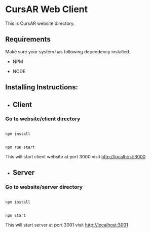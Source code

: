 # CursAR Web Client

This is CursAR website directory.

## Requirements

Make sure your system has following dependency installed.

+ NPM

+ NODE

## Installing Instructions:

+ ## Client

### Go to website/client directory

```

npm install

```

```

npm run start

````

This will start client website at port 3000 visit [http://localhost:3000](http://localhost:3000)

  

+ ## Server

### Go to website/server directory

```

npm install

```

```

npm start

````

This will start server at port 3001 visit [http://localhost:3001](http://localhost:3001)
